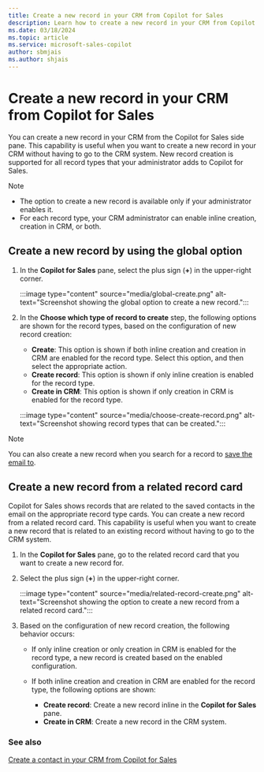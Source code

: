 ```yaml
---
title: Create a new record in your CRM from Copilot for Sales
description: Learn how to create a new record in your CRM from Copilot for Sales.
ms.date: 03/18/2024
ms.topic: article
ms.service: microsoft-sales-copilot
author: sbmjais
ms.author: shjais
---
```


# Create a new record in your CRM from Copilot for Sales

You can create a new record in your CRM from the Copilot for Sales side pane. This capability is useful when you want to create a new record in your CRM without having to go to the CRM system. New record creation is supported for all record types that your administrator adds to Copilot for Sales.

> [!NOTE]
> - The option to create a new record is available only if your administrator enables it.
> - For each record type, your CRM administrator can enable inline creation, creation in CRM, or both.

## Create a new record by using the global option

1. In the **Copilot for Sales** pane, select the plus sign (**+**) in the upper-right corner.

    :::image type="content" source="media/global-create.png" alt-text="Screenshot showing the global option to create a new record.":::

1. In the **Choose which type of record to create** step, the following options are shown for the record types, based on the configuration of new record creation:

    - **Create**: This option is shown if both inline creation and creation in CRM are enabled for the record type. Select this option, and then select the appropriate action.
    - **Create record**: This option is shown if only inline creation is enabled for the record type.
    - **Create in CRM**: This option is shown if only creation in CRM is enabled for the record type.

    :::image type="content" source="media/choose-create-record.png" alt-text="Screenshot showing record types that can be created.":::

> [!NOTE]
> You can also create a new record when you search for a record to [save the email to](save-outlook-activities-crm.md).

## Create a new record from a related record card

Copilot for Sales shows records that are related to the saved contacts in the email on the appropriate record type cards. You can create a new record from a related record card. This capability is useful when you want to create a new record that is related to an existing record without having to go to the CRM system.

1. In the **Copilot for Sales** pane, go to the related record card that you want to create a new record for.
1. Select the plus sign (**+**) in the upper-right corner.

    :::image type="content" source="media/related-record-create.png" alt-text="Screenshot showing the option to create a new record from a related record card.":::

1. Based on the configuration of new record creation, the following behavior occurs:

    - If only inline creation or only creation in CRM is enabled for the record type, a new record is created based on the enabled configuration.
    - If both inline creation and creation in CRM are enabled for the record type, the following options are shown:

        - **Create record**: Create a new record inline in the **Copilot for Sales** pane.
        - **Create in CRM**: Create a new record in the CRM system.

### See also

[Create a contact in your CRM from Copilot for Sales](create-contact-crm-sales-copilot.md)
